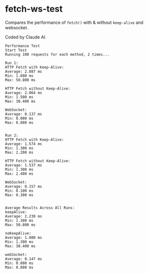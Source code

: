 # fetch-ws-test

Compares the performance of `fetch()` with & without `keep-alive` and websocket.

Coded by Claude AI.

```
Performance Test
Start Test
Running 100 requests for each method, 2 times...

Run 1:
HTTP Fetch with Keep-Alive:
Average: 2.887 ms
Min: 1.600 ms
Max: 50.800 ms

HTTP Fetch without Keep-Alive:
Average: 2.064 ms
Min: 1.500 ms
Max: 30.400 ms

WebSocket:
Average: 0.137 ms
Min: 0.000 ms
Max: 0.800 ms


Run 2:
HTTP Fetch with Keep-Alive:
Average: 1.574 ms
Min: 1.300 ms
Max: 2.200 ms

HTTP Fetch without Keep-Alive:
Average: 1.537 ms
Min: 1.300 ms
Max: 2.400 ms

WebSocket:
Average: 0.157 ms
Min: 0.100 ms
Max: 0.300 ms


Average Results Across All Runs:
keepAlive:
Average: 2.230 ms
Min: 1.300 ms
Max: 50.800 ms

noKeepAlive:
Average: 1.800 ms
Min: 1.300 ms
Max: 30.400 ms

webSocket:
Average: 0.147 ms
Min: 0.000 ms
Max: 0.800 ms
```


